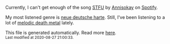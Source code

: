 
  Currently, I can't get enough of the song <a href="https://open.spotify.com/track/6dKC7vDWrm1TU8Wq0qeYLD">STFU</a> by <a href="https://open.spotify.com/artist/7lAi1Cv19DsukgGjbZQxFg">Annisokay</a> on <a href="https://open.spotify.com/user/9qz2xtkur2fengfsdcq8dd907?si=kq2SVrUkSNe0z1NJjpt7kg">Spotify</a>.

  My most listened genre is <a href="https://duckduckgo.com/?q=neue deutsche harte music">neue deutsche harte</a>.
  Still, I've been listening to a lot of <a href="https://duckduckgo.com/?q=melodic death metal music">melodic death metal</a> lately.

  This file is generated automatically. Read more <a href="https://github.com/CodeF0x/CodeF0x/blob/master/IMPORTANT.md">here</a>.
  <br>
  <sub>Last modified at 2020-08-27 21:00:33.</sub>
  